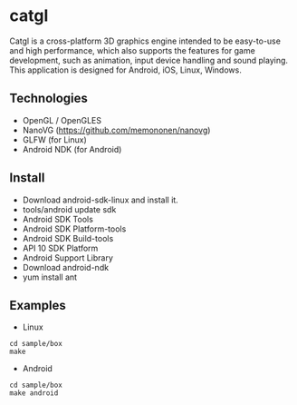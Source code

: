 # catgl

Catgl is a cross-platform 3D graphics engine intended to be easy-to-use and high performance, which also supports the features for game development, such as animation, input device handling and sound playing.
This application is designed for Android, iOS, Linux, Windows.

## Technologies

- OpenGL / OpenGLES
- NanoVG (https://github.com/memononen/nanovg)
- GLFW (for Linux)
- Android NDK (for Android)

## Install

- Download android-sdk-linux and install it.
 - tools/android update sdk
  - Android SDK Tools
  - Android SDK Platform-tools
  - Android SDK Build-tools
  - API 10 SDK Platform
  - Android Support Library
- Download android-ndk
- yum install ant

## Examples

- Linux
```
cd sample/box
make
```

- Android
```
cd sample/box
make android
```
